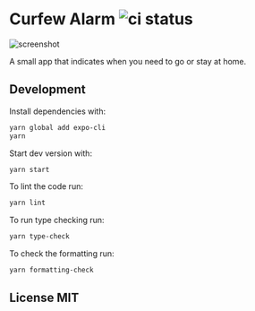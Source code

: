 # Curfew Alarm ![ci status](https://github.com/nvbn/curfew-alarm/workflows/ci/badge.svg)

![screenshot](https://raw.github.com/nvbn/curfew-alarm/master/screenshot.png)

A small app that indicates when you need to go or stay at home.

## Development

Install dependencies with:

```bash
yarn global add expo-cli
yarn
```

Start dev version with:

```bash
yarn start
```

To lint the code run:

```bash
yarn lint
```

To run type checking run:

```bash
yarn type-check
```

To check the formatting run:

```bash
yarn formatting-check
```

## License MIT
